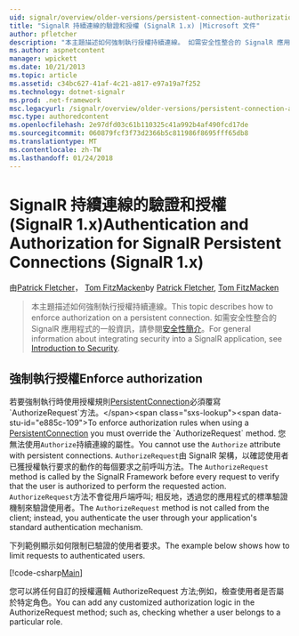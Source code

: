 ```yaml
---
uid: signalr/overview/older-versions/persistent-connection-authorization
title: "SignalR 持續連線的驗證和授權 (SignalR 1.x) |Microsoft 文件"
author: pfletcher
description: "本主題描述如何強制執行授權持續連線。 如需安全性整合的 SignalR 應用程式，一般資訊..."
ms.author: aspnetcontent
manager: wpickett
ms.date: 10/21/2013
ms.topic: article
ms.assetid: c34bc627-41af-4c21-a817-e97a19a7f252
ms.technology: dotnet-signalr
ms.prod: .net-framework
msc.legacyurl: /signalr/overview/older-versions/persistent-connection-authorization
msc.type: authoredcontent
ms.openlocfilehash: 2e97dfd03c61b110325c41a992b4af490fcd17de
ms.sourcegitcommit: 060879fcf3f73d2366b5c811986f8695fff65db8
ms.translationtype: MT
ms.contentlocale: zh-TW
ms.lasthandoff: 01/24/2018
---
```

<a name="authentication-and-authorization-for-signalr-persistent-connections-signalr-1x"></a><span data-ttu-id="e885c-104">SignalR 持續連線的驗證和授權 (SignalR 1.x)</span><span class="sxs-lookup"><span data-stu-id="e885c-104">Authentication and Authorization for SignalR Persistent Connections (SignalR 1.x)</span></span>
====================
<span data-ttu-id="e885c-105">由[Patrick Fletcher](https://github.com/pfletcher)， [Tom FitzMacken](https://github.com/tfitzmac)</span><span class="sxs-lookup"><span data-stu-id="e885c-105">by [Patrick Fletcher](https://github.com/pfletcher), [Tom FitzMacken](https://github.com/tfitzmac)</span></span>

> <span data-ttu-id="e885c-106">本主題描述如何強制執行授權持續連線。</span><span class="sxs-lookup"><span data-stu-id="e885c-106">This topic describes how to enforce authorization on a persistent connection.</span></span> <span data-ttu-id="e885c-107">如需安全性整合的 SignalR 應用程式的一般資訊，請參閱[安全性簡介](index.md)。</span><span class="sxs-lookup"><span data-stu-id="e885c-107">For general information about integrating security into a SignalR application, see [Introduction to Security](index.md).</span></span>


## <a name="enforce-authorization"></a><span data-ttu-id="e885c-108">強制執行授權</span><span class="sxs-lookup"><span data-stu-id="e885c-108">Enforce authorization</span></span>

<span data-ttu-id="e885c-109">若要強制執行時使用授權規則[PersistentConnection](https://msdn.microsoft.com/library/microsoft.aspnet.signalr.persistentconnection(v=vs.111).aspx)必須覆寫`AuthorizeRequest`方法。</span><span class="sxs-lookup"><span data-stu-id="e885c-109">To enforce authorization rules when using a [PersistentConnection](https://msdn.microsoft.com/library/microsoft.aspnet.signalr.persistentconnection(v=vs.111).aspx) you must override the `AuthorizeRequest` method.</span></span> <span data-ttu-id="e885c-110">您無法使用`Authorize`持續連線的屬性。</span><span class="sxs-lookup"><span data-stu-id="e885c-110">You cannot use the `Authorize` attribute with persistent connections.</span></span> <span data-ttu-id="e885c-111">`AuthorizeRequest`由 SignalR 架構，以確認使用者已獲授權執行要求的動作的每個要求之前呼叫方法。</span><span class="sxs-lookup"><span data-stu-id="e885c-111">The `AuthorizeRequest` method is called by the SignalR Framework before every request to verify that the user is authorized to perform the requested action.</span></span> <span data-ttu-id="e885c-112">`AuthorizeRequest`方法不會從用戶端呼叫; 相反地，透過您的應用程式的標準驗證機制來驗證使用者。</span><span class="sxs-lookup"><span data-stu-id="e885c-112">The `AuthorizeRequest` method is not called from the client; instead, you authenticate the user through your application's standard authentication mechanism.</span></span>

<span data-ttu-id="e885c-113">下列範例顯示如何限制已驗證的使用者要求。</span><span class="sxs-lookup"><span data-stu-id="e885c-113">The example below shows how to limit requests to authenticated users.</span></span>

[!code-csharp[Main](persistent-connection-authorization/samples/sample1.cs)]

<span data-ttu-id="e885c-114">您可以將任何自訂的授權邏輯 AuthorizeRequest 方法;例如，檢查使用者是否屬於特定角色。</span><span class="sxs-lookup"><span data-stu-id="e885c-114">You can add any customized authorization logic in the AuthorizeRequest method; such as, checking whether a user belongs to a particular role.</span></span>
